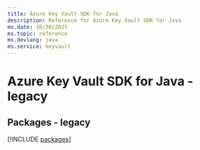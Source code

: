 ```yaml
---
title: Azure Key Vault SDK for Java
description: Reference for Azure Key Vault SDK for Java
ms.date: 10/30/2025
ms.topic: reference
ms.devlang: java
ms.service: keyvault
---
```

# Azure Key Vault SDK for Java - legacy
## Packages - legacy
[!INCLUDE [packages](key-vault-index.md)]